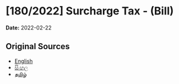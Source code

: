 # [180/2022] Surcharge Tax - (Bill)

**Date:** 2022-02-22

## Original Sources

- [English](https://documents.gov.lk/view/bills/2022/2/180-2022_E.pdf)
- [සිංහල](https://documents.gov.lk/view/bills/2022/2/180-2022_S.pdf)
- [தமிழ்](https://documents.gov.lk/view/bills/2022/2/180-2022_T.pdf)

